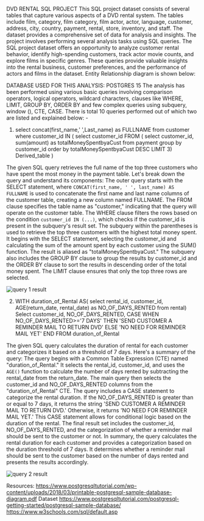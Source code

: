 DVD RENTAL SQL PROJECT 
This SQL project dataset consists of several tables that capture various aspects of a DVD rental system. The tables include film, category, film category, film actor, actor, language, customer, address, city, country, payment, rental, store, inventory, and staff. The dataset provides a comprehensive set of data for analysis and insights. The project involves performing several analysis tasks using SQL queries. 
The SQL project dataset offers an opportunity to analyze customer rental behavior, identify high-spending customers, track actor movie counts, and explore films in specific genres. These queries provide valuable insights into the rental business, customer preferences, and the performance of actors and films in the dataset. Entity Relationship diagram is shown below:


DATABASE USED FOR THIS ANALYSIS:  POSTGRES 15
The analysis has been performed using various basic queries involving comparison operators, logical operators, wildcard characters, clauses like WHERE, LIMIT, GROUP BY, ORDER BY and few complex queries using subquery, window (), CTE, CASE. 
There is total 10 queries performed out of which two are listed and explained below: -
1. select concat(first_name,' ',Last_name) as FULLNAME from customer where customer_id IN (	
select customer_id FROM
(
select customer_id, sum(amount) as totalMoneySpentbyaCust from payment 
group by customer_id
order by totalMoneySpentbyaCust DESC
LIMIT 3) Derived_table
	)

The given SQL query retrieves the full name of the top three customers who have spent the most money in the payment table. Let's break down the query and understand its components:
The outer query starts with the SELECT statement, where `CONCAT(first_name, ' ', last_name) AS FULLNAME` is used to concatenate the first name and last name columns of the customer table, creating a new column named FULLNAME.
The FROM clause specifies the table name as "customer," indicating that the query will operate on the customer table.
The WHERE clause filters the rows based on the condition `customer_id IN (...)`, which checks if the customer_id is present in the subquery's result set.
The subquery within the parentheses is used to retrieve the top three customers with the highest total money spent. It begins with the SELECT statement, selecting the customer_id and calculating the sum of the amount spent by each customer using the SUM() function. The result is aliased as "totalMoneySpentbyaCust."
The subquery also includes the GROUP BY clause to group the results by customer_id and the ORDER BY clause to sort the results in descending order of the total money spent. The LIMIT clause ensures that only the top three rows are selected.

![query 1 result](https://github.com/Shubhangi2101/WEEK-2-SQL-PROJECT/assets/46973898/709adafd-e401-495e-9f42-2da327f4b3f8)


2. WITH duration_of_Rental AS(
select rental_id, customer_id, AGE(return_date, rental_date) as NO_OF_DAYS_RENTED from rental)
Select customer_id, NO_OF_DAYS_RENTED,
CASE WHEN NO_OF_DAYS_RENTED>='7 DAYS' THEN 'SEND CUSTOMER A REMINDER MAIL TO RETURN DVD'
ELSE 'NO NEED FOR REMINDER MAIL YET'
END
FROM duration_of_Rental

The given SQL query calculates the duration of rental for each customer and categorizes it based on a threshold of 7 days. Here's a summary of the query:
The query begins with a Common Table Expression (CTE) named "duration_of_Rental." It selects the rental_id, customer_id, and uses the `AGE()` function to calculate the number of days rented by subtracting the rental_date from the return_date.
The main query then selects the customer_id and NO_OF_DAYS_RENTED columns from the "duration_of_Rental" CTE.
The query includes a CASE statement to categorize the rental duration. If the NO_OF_DAYS_RENTED is greater than or equal to 7 days, it returns the string 'SEND CUSTOMER A REMINDER MAIL TO RETURN DVD.' Otherwise, it returns 'NO NEED FOR REMINDER MAIL YET.' This CASE statement allows for conditional logic based on the duration of the rental.
The final result set includes the customer_id, NO_OF_DAYS_RENTED, and the categorization of whether a reminder mail should be sent to the customer or not.
In summary, the query calculates the rental duration for each customer and provides a categorization based on the duration threshold of 7 days. It determines whether a reminder mail should be sent to the customer based on the number of days rented and presents the results accordingly.


![query 2 result](https://github.com/Shubhangi2101/WEEK-2-SQL-PROJECT/assets/46973898/c27d5e96-20c4-4e1d-8cca-67ed32efe150)

Resources:
https://www.postgresqltutorial.com/wp-content/uploads/2018/03/printable-postgresql-sample-database-diagram.pdf
Dataset 
https://www.postgresqltutorial.com/postgresql-getting-started/postgresql-sample-database/
https://www.w3schools.com/sql/default.asp





 

